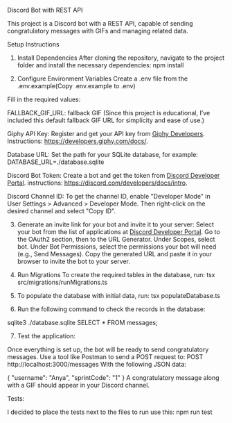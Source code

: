 Discord Bot with REST API

This project is a Discord bot with a REST API, capable of sending congratulatory messages with GIFs and managing related data.

Setup Instructions

1. Install Dependencies
   After cloning the repository, navigate to the project folder and install the necessary dependencies:
   npm install

2. Configure Environment Variables
   Create a .env file from the .env.example(Copy .env.example to .env)

Fill in the required values:

FALLBACK_GIF_URL: fallback GIF
(Since this project is educational, I’ve included this default fallback GIF URL for simplicity and ease of use.)

Giphy API Key:
Register and get your API key from [Giphy Developers](https://developers.giphy.com/).
Instructions: https://developers.giphy.com/docs/.

Database URL:
Set the path for your SQLite database, for example:
DATABASE_URL=./database.sqlite

Discord Bot Token:
Create a bot and get the token from [Discord Developer Portal](https://discord.com/developers/applications).
instructions: https://discord.com/developers/docs/intro.

Discord Channel ID:
To get the channel ID, enable "Developer Mode" in User Settings > Advanced > Developer Mode. Then right-click on the desired channel and select "Copy ID".

3. Generate an invite link for your bot and invite it to your server:
   Select your bot from the list of applications at [Discord Developer Portal](https://discord.com/developers/applications).
   Go to the OAuth2 section, then to the URL Generator.
   Under Scopes, select bot.
   Under Bot Permissions, select the permissions your bot will need (e.g., Send Messages).
   Copy the generated URL and paste it in your browser to invite the bot to your server.
4. Run Migrations
   To create the required tables in the database, run:
   tsx src/migrations/runMigrations.ts

5. To populate the database with initial data, run:
   tsx populateDatabase.ts

6. Run the following command to check the records in the database:

sqlite3 ./database.sqlite
SELECT \* FROM messages;

7. Test the application:

Once everything is set up, the bot will be ready to send congratulatory messages. Use a tool like Postman to send a POST request to:
POST http://localhost:3000/messages
With the following JSON data:

{
"username": "Anya",
"sprintCode": "1"
}
A congratulatory message along with a GIF should appear in your Discord channel.


Tests:

I decided to place the tests next to the files
to run use this:
npm run test